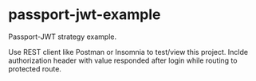 # passport-jwt-example
Passport-JWT strategy example.

Use REST client like Postman or Insomnia to test/view this project.
Inclde authorization header with value responded after login while routing to protected route.
